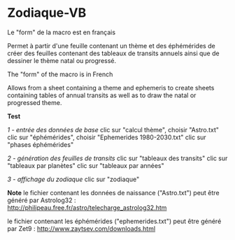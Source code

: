 # Zodiaque-VB
Le "form" de la macro est en français

Permet à partir d'une feuille contenant un thème et des éphémérides de créer des feuilles contenant des tableaux de transits annuels ainsi que de dessiner le thème natal ou progressé.

The "form" of the macro is in French

Allows from a sheet containing a theme and ephemeris to create sheets containing tables of annual transits as well as to draw the natal or progressed theme.


**Test**

_1 - entrée des données de base_
clic sur "calcul thème", choisir "Astro.txt"
clic sur "éphémérides", choisir "Ephemerides 1980-2030.txt"
clic sur "phases éphémérides"

_2 - génération des feuilles de transits_
clic sur "tableaux des transits"
clic sur "tableaux par planètes"
clic sur "tableaux par années"

_3 - affichage du zodiaque_
clic sur "zodiaque"

**Note**
le fichier contenant les données de naissance ("Astro.txt") peut être généré par Astrolog32 :
http://philipeau.free.fr/astro/telecharge_astrolog32.htm

le fichier contenant les éphémérides ("ephemerides.txt") peut être généré par Zet9 :
http://www.zaytsev.com/downloads.html
